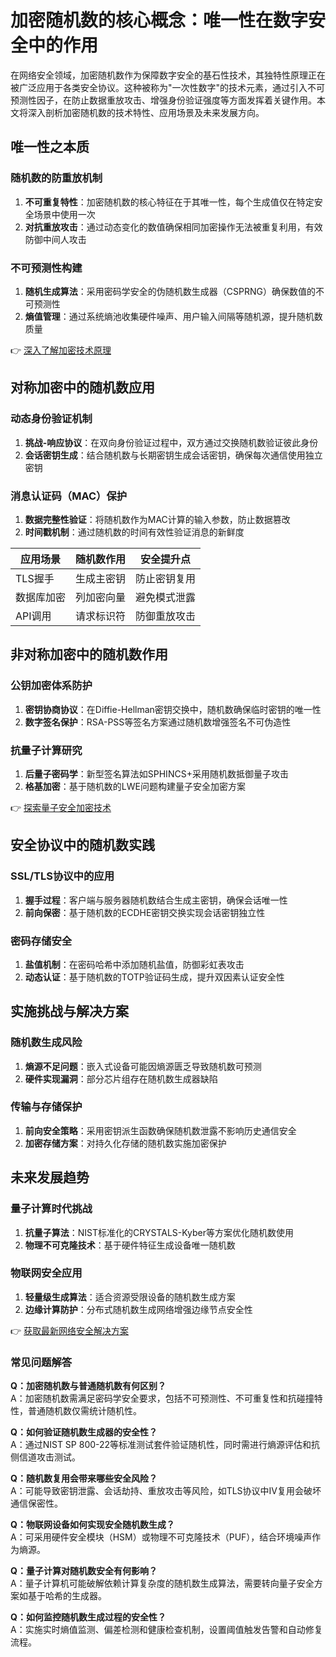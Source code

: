 # 加密随机数的核心概念：唯一性在数字安全中的作用

在网络安全领域，加密随机数作为保障数字安全的基石性技术，其独特性原理正在被广泛应用于各类安全协议。这种被称为"一次性数字"的技术元素，通过引入不可预测性因子，在防止数据重放攻击、增强身份验证强度等方面发挥着关键作用。本文将深入剖析加密随机数的技术特性、应用场景及未来发展方向。

## 唯一性之本质

### 随机数的防重放机制
1. **不可重复特性**：加密随机数的核心特征在于其唯一性，每个生成值仅在特定安全场景中使用一次
2. **对抗重放攻击**：通过动态变化的数值确保相同加密操作无法被重复利用，有效防御中间人攻击

### 不可预测性构建
1. **随机生成算法**：采用密码学安全的伪随机数生成器（CSPRNG）确保数值的不可预测性
2. **熵值管理**：通过系统熵池收集硬件噪声、用户输入间隔等随机源，提升随机数质量

👉 [深入了解加密技术原理](https://bit.ly/okx_welcome)

## 对称加密中的随机数应用

### 动态身份验证机制
1. **挑战-响应协议**：在双向身份验证过程中，双方通过交换随机数验证彼此身份
2. **会话密钥生成**：结合随机数与长期密钥生成会话密钥，确保每次通信使用独立密钥

### 消息认证码（MAC）保护
1. **数据完整性验证**：将随机数作为MAC计算的输入参数，防止数据篡改
2. **时间戳机制**：通过随机数的时间有效性验证消息的新鲜度

| 应用场景 | 随机数作用 | 安全提升点 |
|---------|------------|------------|
| TLS握手 | 生成主密钥 | 防止密钥复用 |
| 数据库加密 | 列加密向量 | 避免模式泄露 |
| API调用 | 请求标识符 | 防御重放攻击 |

## 非对称加密中的随机数作用

### 公钥加密体系防护
1. **密钥协商协议**：在Diffie-Hellman密钥交换中，随机数确保临时密钥的唯一性
2. **数字签名保护**：RSA-PSS等签名方案通过随机数增强签名不可伪造性

### 抗量子计算研究
1. **后量子密码学**：新型签名算法如SPHINCS+采用随机数抵御量子攻击
2. **格基加密**：基于随机数的LWE问题构建量子安全加密方案

👉 [探索量子安全加密技术](https://bit.ly/okx_welcome)

## 安全协议中的随机数实践

### SSL/TLS协议中的应用
1. **握手过程**：客户端与服务器随机数结合生成主密钥，确保会话唯一性
2. **前向保密**：基于随机数的ECDHE密钥交换实现会话密钥独立性

### 密码存储安全
1. **盐值机制**：在密码哈希中添加随机盐值，防御彩虹表攻击
2. **动态认证**：基于随机数的TOTP验证码生成，提升双因素认证安全性

## 实施挑战与解决方案

### 随机数生成风险
1. **熵源不足问题**：嵌入式设备可能因熵源匮乏导致随机数可预测
2. **硬件实现漏洞**：部分芯片组存在随机数生成器缺陷

### 传输与存储保护
1. **前向安全策略**：采用密钥派生函数确保随机数泄露不影响历史通信安全
2. **加密存储方案**：对持久化存储的随机数实施加密保护

## 未来发展趋势

### 量子计算时代挑战
1. **抗量子算法**：NIST标准化的CRYSTALS-Kyber等方案优化随机数使用
2. **物理不可克隆技术**：基于硬件特征生成设备唯一随机数

### 物联网安全应用
1. **轻量级生成算法**：适合资源受限设备的随机数生成方案
2. **边缘计算防护**：分布式随机数生成网络增强边缘节点安全性

👉 [获取最新网络安全解决方案](https://bit.ly/okx_welcome)

### 常见问题解答

**Q：加密随机数与普通随机数有何区别？**  
A：加密随机数需满足密码学安全要求，包括不可预测性、不可重复性和抗碰撞特性，普通随机数仅需统计随机性。

**Q：如何验证随机数生成器的安全性？**  
A：通过NIST SP 800-22等标准测试套件验证随机性，同时需进行熵源评估和抗侧信道攻击测试。

**Q：随机数复用会带来哪些安全风险？**  
A：可能导致密钥泄露、会话劫持、重放攻击等风险，如TLS协议中IV复用会破坏通信保密性。

**Q：物联网设备如何实现安全随机数生成？**  
A：可采用硬件安全模块（HSM）或物理不可克隆技术（PUF），结合环境噪声作为熵源。

**Q：量子计算对随机数安全有何影响？**  
A：量子计算机可能破解依赖计算复杂度的随机数生成算法，需要转向量子安全方案如基于哈希的生成器。

**Q：如何监控随机数生成过程的安全性？**  
A：实施实时熵值监测、偏差检测和健康检查机制，设置阈值触发告警和自动修复流程。
